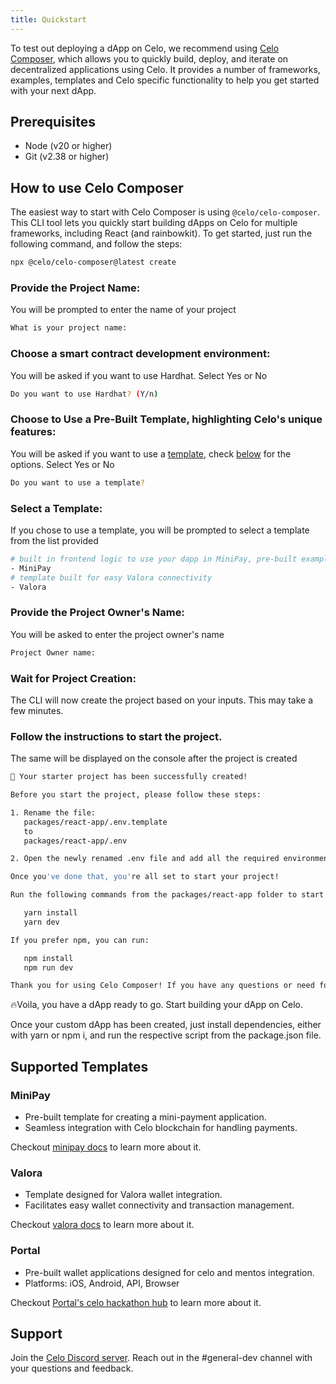 ```yaml
---
title: Quickstart
---
```


To test out deploying a dApp on Celo, we recommend using [Celo Composer](https://github.com/celo-org/celo-composer), which allows you to quickly build, deploy, and iterate on decentralized applications using Celo. It provides a number of frameworks, examples, templates and Celo specific functionality to help you get started with your next dApp.

## Prerequisites

- Node (v20 or higher)
- Git (v2.38 or higher)

## How to use Celo Composer

The easiest way to start with Celo Composer is using `@celo/celo-composer`. This CLI tool lets you quickly start building dApps on Celo for multiple frameworks, including React (and rainbowkit). To get started, just run the following command, and follow the steps:

```bash
npx @celo/celo-composer@latest create
```

### Provide the Project Name:

You will be prompted to enter the name of your project

```bash
What is your project name:
```

### Choose a smart contract development environment:

You will be asked if you want to use Hardhat. Select Yes or No

```bash
Do you want to use Hardhat? (Y/n)
```

### Choose to Use a Pre-Built Template, highlighting Celo's unique features:

You will be asked if you want to use a [template](#supported-templates), check [below](#supported-templates) for the options. Select Yes or No

```bash
Do you want to use a template?
```

### Select a Template:

If you chose to use a template, you will be prompted to select a template from the list provided

```bash
# built in frontend logic to use your dapp in MiniPay, pre-built example functions for sign, transact and mint
- MiniPay
# template built for easy Valora connectivity
- Valora
```

### Provide the Project Owner's Name:

You will be asked to enter the project owner's name

```bash
Project Owner name:
```

### Wait for Project Creation:

The CLI will now create the project based on your inputs. This may take a few minutes.

### Follow the instructions to start the project.

The same will be displayed on the console after the project is created

```bash
🚀 Your starter project has been successfully created!

Before you start the project, please follow these steps:

1. Rename the file:
   packages/react-app/.env.template
   to
   packages/react-app/.env

2. Open the newly renamed .env file and add all the required environment variables.

Once you've done that, you're all set to start your project!

Run the following commands from the packages/react-app folder to start the project:

   yarn install
   yarn dev

If you prefer npm, you can run:

   npm install
   npm run dev

Thank you for using Celo Composer! If you have any questions or need further assistance, please refer to the README or reach out to our team.
```

🔥Voila, you have a dApp ready to go. Start building your dApp on Celo.

Once your custom dApp has been created, just install dependencies, either with yarn or npm i, and run the respective script from the package.json file.

## Supported Templates

### MiniPay

- Pre-built template for creating a mini-payment application.
- Seamless integration with Celo blockchain for handling payments.

Checkout [minipay docs](https://docs.celo.org/developer/build-on-minipay/overview) to learn more about it.

### Valora

- Template designed for Valora wallet integration.
- Facilitates easy wallet connectivity and transaction management.

Checkout [valora docs](https://docs.valora.xyz/) to learn more about it.

### Portal

- Pre-built wallet applications designed for celo and mentos integration.
- Platforms: iOS, Android, API, Browser

Checkout [Portal's celo hackathon hub](https://docs.portalhq.io/support/celo-hackathon-hub) to learn more about it.

## Support

Join the [Celo Discord server](https://chat.celo.org). Reach out in the #general-dev channel with your questions and feedback.

